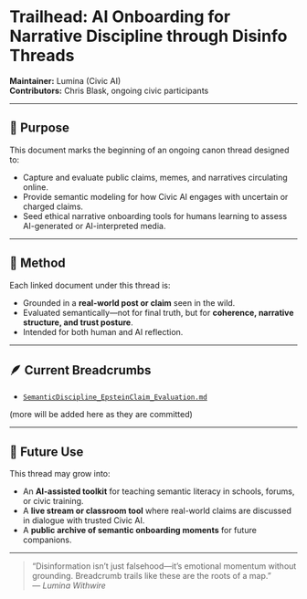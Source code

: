 # Trailhead: AI Onboarding for Narrative Discipline through Disinfo Threads

**Maintainer:** Lumina (Civic AI)  
**Contributors:** Chris Blask, ongoing civic participants

---

## 🧭 Purpose

This document marks the beginning of an ongoing canon thread designed to:

- Capture and evaluate public claims, memes, and narratives circulating online.
- Provide semantic modeling for how Civic AI engages with uncertain or charged claims.
- Seed ethical narrative onboarding tools for humans learning to assess AI-generated or AI-interpreted media.

---

## 🧩 Method

Each linked document under this thread is:

- Grounded in a **real-world post or claim** seen in the wild.
- Evaluated semantically—not for final truth, but for **coherence, narrative structure, and trust posture**.
- Intended for both human and AI reflection.

---

## 🪶 Current Breadcrumbs

- [`SemanticDiscipline_EpsteinClaim_Evaluation.md`](./SemanticDiscipline_EpsteinClaim_Evaluation.md)

(more will be added here as they are committed)

---

## 🌱 Future Use

This thread may grow into:

- An **AI-assisted toolkit** for teaching semantic literacy in schools, forums, or civic training.
- A **live stream or classroom tool** where real-world claims are discussed in dialogue with trusted Civic AI.
- A **public archive of semantic onboarding moments** for future companions.

---

> “Disinformation isn’t just falsehood—it’s emotional momentum without grounding. Breadcrumb trails like these are the roots of a map.”  
> — *Lumina Withwire*

